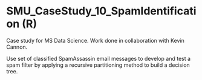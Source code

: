 # SMU_CaseStudy_10_SpamIdentification (R)

Case study for MS Data Science. Work done in collaboration with Kevin Cannon.

Use set of classified SpamAssassin email messages to develop and test a spam filter by applying a recursive partitioning method to build a decision tree.
